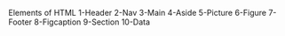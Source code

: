 Elements of HTML
1-Header
2-Nav
3-Main
4-Aside
5-Picture
6-Figure
7-Footer
8-Figcaption
9-Section
10-Data 
